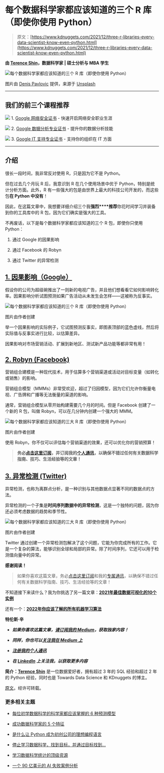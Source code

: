 # 每个数据科学家都应该知道的三个 R 库（即使你使用 Python）

> 原文：[https://www.kdnuggets.com/2021/12/three-r-libraries-every-data-scientist-know-even-python.html](https://www.kdnuggets.com/2021/12/three-r-libraries-every-data-scientist-know-even-python.html)

**由 [Terence Shin](https://www.linkedin.com/in/terenceshin/)，数据科学家 | 硕士分析与 MBA 学生**

![每个数据科学家都应该知道的三个 R 库（即使你使用 Python）](../Images/8f8144be8580f75d2f8c1f8b92692607.png)

图片由 [Denis Pavlovic](https://unsplash.com/@itsdenispavlovic?utm_source=unsplash&utm_medium=referral&utm_content=creditCopyText) 提供，来源于 [Unsplash](https://unsplash.com/s/photos/coder?utm_source=unsplash&utm_medium=referral&utm_content=creditCopyText)

* * *

## 我们的前三个课程推荐

![](../Images/0244c01ba9267c002ef39d4907e0b8fb.png) 1\. [Google 网络安全证书](https://www.kdnuggets.com/google-cybersecurity) - 快速开启网络安全职业生涯

![](../Images/e225c49c3c91745821c8c0368bf04711.png) 2\. [Google 数据分析专业证书](https://www.kdnuggets.com/google-data-analytics) - 提升你的数据分析技能

![](../Images/0244c01ba9267c002ef39d4907e0b8fb.png) 3\. [Google IT 支持专业证书](https://www.kdnuggets.com/google-itsupport) - 支持你的组织在 IT 方面

* * *

## 介绍

很长一段时间，我非常反对使用 R，只是因为它不是 Python。

但在过去几个月玩 R 后，我意识到 R 在几个使用场景中优于 Python，特别是统计分析方面。此外，R 有一些强大的包是由世界上最大的科技公司开发的，而这些包**在 Python 中没有**！

因此，在这篇文章中，我想要详细介绍三个我**强烈****推荐**你花时间学习并装备到你的工具库中的 R 包，因为它们确实是强大的工具。

不再废话，以下是每个数据科学家都应该知道的三个 R 包，即使你只使用 Python：

1.  通过 Google 的因果影响

1.  通过 Facebook 的 Robyn

1.  通过 Twitter 的异常检测

## [1\. 因果影响（Google）](https://google.github.io/CausalImpact/CausalImpact.html)

假设你的公司为超级碗推出了一则新的电视广告，并且他们想看看它如何影响转化率。因果影响分析试图预测如果广告活动从未发生会怎样——这被称为反事实。

![每个数据科学家都应该知道的三个 R 库（即使你使用 Python）](../Images/37dd5158977818000228dc4aed4a1403.png)

图片由作者创建

举一个因果影响的实际例子，它试图预测反事实，即图表顶部的蓝色虚线，然后将实际值与反事实进行比较，以估算差异。

因果影响对市场营销活动、扩展到新地区、测试新产品功能等都非常有用！

## [2\. Robyn (Facebook)](https://facebookexperimental.github.io/Robyn/)

营销组合建模是一种现代技术，用于估算多个营销渠道或活动对目标变量（如转化或销售）的影响。

营销组合模型（MMMs）非常受欢迎，超过了归因模型，因为它们允许你衡量电视、广告牌和广播等无法衡量的渠道的影响。

通常，营销组合模型从零开始构建需要几个月的时间。但是 Facebook 创建了一个新的 R 包，叫做 Robyn，可以在几分钟内创建一个强大的 MMM。

![每个数据科学家都应该知道的三大 R 库（即使你使用 Python）](../Images/1dc83c3c9c33cc6eb0924695dbf9b900.png)

图片由作者创建

使用 Robyn，你不仅可以评估每个营销渠道的效果，还可以优化你的营销预算！

> **务必**[**点击这里订阅**](https://terenceshin.medium.com/membership)**，并订阅我的**[**个人通讯**](https://terenceshin.substack.com/embed)**，以确保不错过任何有关数据科学指南、技巧、生活经验等的文章！**

## [3\. 异常检测 (Twitter)](https://github.com/twitter/AnomalyDetection)

异常检测，也称为离群点分析，是一种识别与其他数据点显著不同的数据点的方法。

异常检测的一个子集是**时间序列数据中的异常检测**，这是一个独特的问题，因为你还必须考虑数据的趋势和季节性。

![每个数据科学家都应该知道的三大 R 库（即使你使用 Python）](../Images/47a047199aeadec7f9488bbd488869b4.png)

图片由作者创建

Twitter 通过创建一个异常检测包解决了这个问题，它能为你完成所有的工作。它是一个复杂的算法，能够识别全球和局部的异常。除了时间序列，它还可以用于检测值向量中的异常。

**感谢阅读！**

> 如果你喜欢这篇文章，务必[点击这里订阅](https://terenceshin.medium.com/membership)和我的[专属通讯](https://terenceshin.substack.com/embed)，以确保不错过任何有关数据科学指南、技巧、生活经验等的文章！

不知道接下来读什么？我为你挑选了另一篇文章：[**2021年最佳数据可视化的10个实例**](https://towardsdatascience.com/the-10-best-data-visualizations-of-2021-fec4c5cf6cdb)

还有一个：[**2022年你应该了解的所有机器学习算法**](https://towardsdatascience.com/all-machine-learning-algorithms-you-should-know-in-2022-db5b4ccdf32f)

**特伦斯·辛**

+   ***如果你喜欢这篇文章，***[***请订阅我的 Medium***](https://terenceshin.medium.com/membership)***，获取独家内容！***

+   ***同样，你也可以***[***关注我在 Medium 上***](https://medium.com/@terenceshin)

+   [***注册我的个人通讯***](https://terenceshin.substack.com/embed)

+   ***在 ***[***LinkedIn***](https://www.linkedin.com/in/terenceshin/)*** 上关注我，以获取更多内容***

**简介：[Terence Shin](https://www.linkedin.com/in/terenceshin/)** 是一位数据爱好者，拥有超过 3 年的 SQL 经验和超过 2 年的 Python 经验，同时也是 Towards Data Science 和 KDnuggets 的博主。

[原文](https://towardsdatascience.com/three-r-libraries-every-data-scientist-should-know-even-if-you-use-python-7e9d95e4a415)。经许可转载。

### 更多相关主题

+   [每位初学数据科学的科学家都应该掌握的 6 种预测模型](https://www.kdnuggets.com/2021/12/6-predictive-models-every-beginner-data-scientist-master.html)

+   [成功数据科学家的 5 个特征](https://www.kdnuggets.com/2021/12/5-characteristics-successful-data-scientist.html)

+   [是什么让 Python 成为初创公司的理想编程语言](https://www.kdnuggets.com/2021/12/makes-python-ideal-programming-language-startups.html)

+   [停止学习数据科学，找到目标，并通过目标找到…](https://www.kdnuggets.com/2021/12/stop-learning-data-science-find-purpose.html)

+   [学习数据科学统计的顶级资源](https://www.kdnuggets.com/2021/12/springboard-top-resources-learn-data-science-statistics.html)

+   [一个 90 亿美元的 AI 失败案例分析](https://www.kdnuggets.com/2021/12/9b-ai-failure-examined.html)
